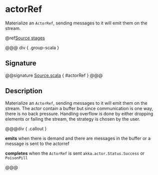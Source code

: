 # actorRef

Materialize an `ActorRef`, sending messages to it will emit them on the stream. 

@ref[Source stages](../index.md#source-stages)

@@@ div { .group-scala }
## Signature

@@signature [Source.scala]($akka$/akka-stream/src/main/scala/akka/stream/scaladsl/Source.scala) { #actorRef }
@@@

## Description

Materialize an `ActorRef`, sending messages to it will emit them on the stream. The actor contain
a buffer but since communication is one way, there is no back pressure. Handling overflow is done by either dropping
elements or failing the stream, the strategy is chosen by the user.

@@@div { .callout }

**emits** when there is demand and there are messages in the buffer or a message is sent to the actorref

**completes** when the `ActorRef` is sent `akka.actor.Status.Success` or `PoisonPill`

@@@

